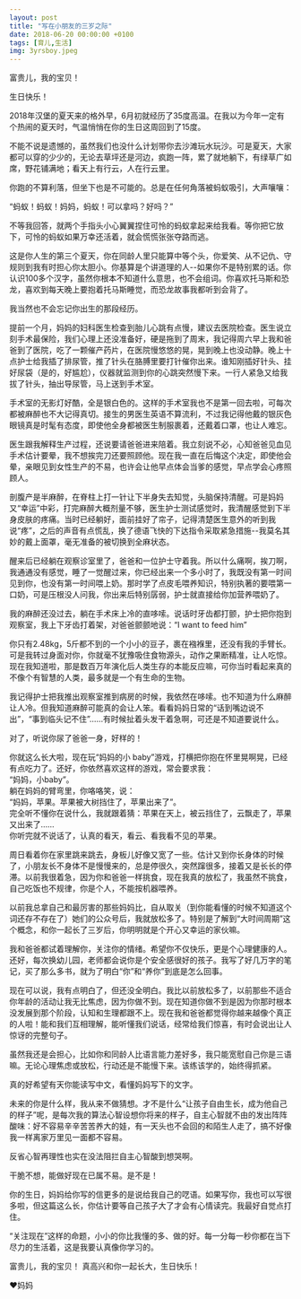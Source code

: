 ```yaml
---
layout: post
title: "写在小朋友的三岁之际"
date: 2018-06-20 00:00:00 +0100
tags: [育儿,生活]
img: 3yrsboy.jpeg
---
```

富贵儿，我的宝贝！

生日快乐！

2018年汉堡的夏天来的格外早，6月初就经历了35度高温。在我以为今年一定有个热闹的夏天时，气温悄悄在你的生日这周回到了15度。

不能不说是遗憾的，虽然我们也没什么计划带你去沙滩玩水玩沙。可是夏天，大家都可以穿的少少的，无论去草坪还是河边，疯跑一阵，累了就地躺下，有绿草广如席，野花铺满地；看天上有行云，人在行云里。

你跑的不算利落，但坐下也是不可能的。总是在任何角落被蚂蚁吸引，大声嚷嚷：     

“蚂蚁！蚂蚁！妈妈，蚂蚁！可以拿吗？好吗？”   

不等我回答，就两个手指头小心翼翼捏住可怜的蚂蚁拿起来给我看。等你把它放下，可怜的蚂蚁如果万幸还活着，就会慌慌张张夺路而逃。

这是你人生的第三个夏天，你在同龄人里只能算中等个头，你爱笑、从不记仇、守规则到我有时担心你太胆小。你基算是个讲道理的人--如果你不是特别累的话。你认识100多个汉字，虽然你根本不知道什么意思，也不会组词。你喜欢托马斯和恐龙，喜欢到每天晚上要抱着托马斯睡觉，而恐龙故事我都听到会背了。

我当然也不会忘记你出生的那段经历。

提前一个月，妈妈的妇科医生检查到胎儿心跳有点慢，建议去医院检查。医生说立刻手术最保险，我们心理上还没准备好，硬是拖到了周末，我记得周六早上我和爸爸到了医院，吃了一颗催产药片，在医院慢悠悠的晃，晃到晚上也没动静。晚上十点护士给我插了排尿管，推了针头在胳膊里要打针催你出来。谁知刚插好针头、挂好尿袋（是的，好尴尬），仪器就监测到你的心跳突然慢下来。一行人紧急又给我拔了针头，抽出导尿管，马上送到手术室。

手术室的无影灯好酷，全是银白色的。这样的手术室我也不是第一回去啦，可每次都被麻醉也不大记得真切。接生的男医生英语不算流利，不过我记得他戴的银灰色眼镜真是时髦有态度，即使他全身都被医生制服裹着，还戴着口罩，也让人难忘。

医生跟我解释生产过程，还说要请爸爸进来陪着。我立刻说不必，心知爸爸见血见手术估计要晕，我不想挨完刀还要照顾他。现在我一直在后悔这个决定，即使他会晕，亲眼见到女性生产的不易，也许会让他早点体会当爹的感觉，早点学会心疼照顾人。

剖腹产是半麻醉，在脊柱上打一针让下半身失去知觉，头脑保持清醒。可是妈妈又“幸运”中彩，打完麻醉大概剂量不够，医生护士测试感觉时，我清醒感觉到下半身皮肤的疼痛。当时已经躺好，面前挂好了帘子，记得清楚医生意外的听到我说“疼”，之后的声音有点慌乱，换了德语飞快的下达指令采取紧急措施--我莫名其妙的戴上面罩，毫无准备的被切换到全麻状态。

醒来后已经躺在观察诊室里了，爸爸和一位护士守着我。所以什么痛啊，挨刀啊，我通通没有感觉，睡了一觉醒过来，你已经出来一个多小时了，我既没有第一时间见到你，也没有第一时间喂上奶。那时学了点皮毛喂养知识，特别执著的要喂第一口奶，可是压根没人问我，你出来后特别孱弱，护士就直接给你加营养喂奶了。

我的麻醉还没过去，躺在手术床上冷的直哆嗦。说话时牙齿都打颤，护士把你抱到观察室，我上下牙齿打着架，对爸爸颤颤地说：“I want to feed him”

你只有2.48kg，5斤都不到的一个小小的豆子，裹在襁褓里，还没有我的手臂长。可是我转过身面对你，你就毫不犹豫吸住食物源头，动作之果断精准，让人吃惊。现在我知道啦，那是数百万年演化后人类生存的本能反应嘛，可你当时看起来真的不像个有智慧的人类，最多就是一个有生命的生物。

我记得护士把我推出观察室推到病房的时候，我依然在哆嗦。也不知道为什么麻醉让人冷。但我知道麻醉可能真的会让人笨。看看妈妈日常的“话到嘴边说不出”，“事到临头记不住”……有时候扯着头发干着急啊，可还是不知道要说什么。

对了，听说你尿了爸爸一身，好样的！

你就这么长大啦，现在玩“妈妈的小 baby”游戏，打横把你抱在怀里晃啊晃，已经有点吃力了。还好，你依然喜欢这样的游戏，常会要求我：  
“妈妈，小baby”。  
躺在妈妈的臂弯里，你咯咯笑，说：  
“妈妈，苹果。苹果被大树挡住了，苹果出来了”。  
完全听不懂你在说什么，我就跟着猜：苹果在天上，被云挡住了，云飘走了，苹果又出来了……   
你听完就不说话了，认真的看天，看云、看我看不见的苹果。

周日看着你在家里跳来跳去，身板儿好像又宽了一些。估计又到你长身体的时候了，小朋友长不身体不是慢慢来的，总是停很久，突然蹿很多，接着又是长长的停滞。以前我很着急，因为你和爸爸一样挑食，现在我真的放松了，我虽然不挑食，自己吃饭也不规律，你是个人，不能按机器喂养。

以前我总拿自己和最厉害的那些妈妈比，自从取关（到你能看懂的时候不知道这个词还存不存在了）她们的公众号后，我就放松多了。特别是了解到“大时间周期”这个概念，和你一起长了三岁后，你明明就是个开心又幸运的家伙嘛。

我和爸爸都试着理解你，关注你的情绪。希望你不仅快乐，更是个心理健康的人。还好，每次换幼儿园，老师都会说你是个安全感很好的孩子。我写了好几万字的笔记，买了那么多书，就为了明白“你”和“养你”到底是怎么回事。

现在可以说，我有点明白了，但还没全明白。我比以前放松多了，以前那些不适合你年龄的活动让我无比焦虑，因为你做不到。现在知道你做不到是因为你那时根本没发展到那个阶段，认知和生理都跟不上。现在我和爸爸都觉得你越来越像个真正的人啦！能和我们互相理解，能听懂我们说话，经常给我们惊喜，有时会说出让人惊讶的完整句子。

虽然我还是会担心，比如你和同龄人比语言能力差好多，我只能宽慰自己你是三语嘛。无论心理焦虑或放松，行动还是不能慢下来。该练该学的，始终得抓紧。

真的好希望有天你能读写中文，看懂妈妈写下的文字。

未来的你是什么样，我从来不做猜想。才不是什么“让孩子自由生长，成为他自己的样子”呢，是每次我的算法心智设想你将来的样子，自主心智就不由的发出阵阵酸味：好不容易辛辛苦苦养大的娃，有一天头也不会回的和陌生人走了，搞不好像我一样离家万里见一面都不容易。

反省心智再理性也实在没法阻拦自主心智酸到想哭啊。

干脆不想，能做好现在已属不易。是不是！

你的生日，妈妈给你写的信更多的是说给我自己的呓语。如果写你，我也可以写很多啦，但这篇这么长，你估计要等自己孩子大了才会有心情读完。我最好自觉点打住。

“关注现在”这样的命题，小小的你比我懂的多、做的好。每一分每一秒你都在当下尽力的生活着，这是我要认真像你学习的。

富贵儿，我的宝贝！
真高兴和你一起长大，生日快乐！

❤️妈妈





